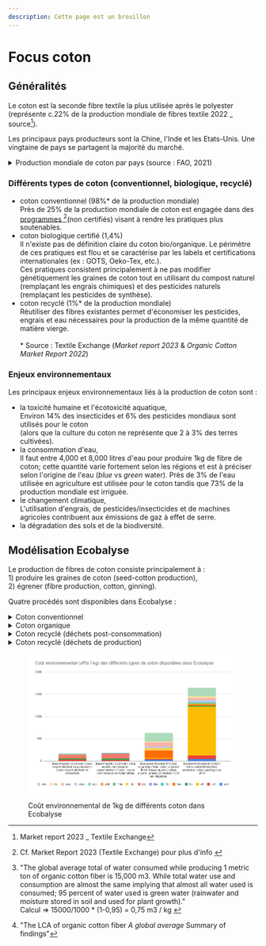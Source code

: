 ```yaml
---
description: Cette page est un brouillon
---
```


# Focus coton

## Généralités

Le coton est la seconde fibre textile la plus utilisée après le polyester (représente c.22% de la production mondiale de fibres textile 2022 \_ source[^1]).&#x20;

Les principaux pays producteurs sont la Chine, l'Inde et les Etats-Unis. Une vingtaine de pays se partagent la majorité du marché.

<details>

<summary>Production mondiale de coton par pays (source : FAO, 2021)</summary>

![](<../../../.gitbook/assets/image (83).png>)

</details>

### Différents types de coton (conventionnel, biologique, recyclé)&#x20;

* coton conventionnel (98%\* de la production mondiale)\
  Près de 25% de la production mondiale de coton est engagée dans des [programmes ](#user-content-fn-2)[^2]\(non certifiés) visant à rendre les pratiques plus soutenables.
* coton biologique certifié (1,4%)\
  Il n'existe pas de définition claire du coton bio/organique. Le périmètre de ces pratiques est flou et se caractérise par les labels et certifications internationales (ex : GOTS, Oeko-Tex, etc.). \
  Ces pratiques consistent principalement à ne pas modifier génétiquement les graines de coton tout en utilisant du compost naturel (remplaçant les engrais chimiques) et des pesticides naturels (remplaçant les pesticides de synthèse).
* coton recyclé (1%\* de la production mondiale)\
  Réutiliser des fibres existantes permet d'économiser les pesticides, engrais et eau nécessaires pour la production de la même quantité de matière vierge. \
  \
  \* Source : Textile Exchange (_Market report 2023_ & _Organic Cotton Market Report 2022_)

### Enjeux environnementaux&#x20;

Les principaux enjeux environnementaux liés à la production de coton sont :&#x20;

* la toxicité humaine et l'écotoxicité aquatique,\
  Environ 14% des insecticides et 6% des pesticides mondiaux sont utilisés pour le coton\
  (alors que la culture du coton ne représente que 2 à 3% des terres cultivées).
* la consommation d'eau,\
  Il faut entre 4,000 et 8,000 litres d'eau pour produire 1kg de fibre de coton; cette quantité varie fortement selon les régions et est à préciser selon l'origine de l'eau (_blue_ vs _green_ water). Près de 3% de l'eau utilisée en agriculture est utilisée pour le coton tandis que 73% de la production mondiale est irriguée.&#x20;
* le changement climatique,\
  L'utilisation d'engrais, de pesticides/insecticides et de machines agricoles contribuent aux émissions de gaz à effet de serre.&#x20;
* la dégradation des sols et de la biodiversité.&#x20;

## Modélisation Ecobalyse

Le production de fibres de coton consiste principalement à : \
1\) produire les graines de coton (seed-cotton production),\
2\) égrener (fibre production, cotton, ginning).

Quatre procédés sont disponibles dans Ecobalyse :&#x20;

<details>

<summary>Coton conventionnel</summary>

**Procédé Ecoinvent** \
_Fibre production, cotton, ginning, RoW_

Procédé basé sur une moyenne pondérée des trois principaux pays producteurs (Chine, Inde, Etats-Unis).&#x20;

</details>

<details>

<summary>Coton organique</summary>

**Procédé Ecoinvent** \
_Fibre production, cotton, organic, ginning, RoW_

Ecobalyse a enrichi ce procédé avec une consommation d'eau liée à une irrigation moyenne mondiale de 0,75m3[^3] / kg de fibre de cotton organique (source : [Textile Echange](#user-content-fn-4)[^4]).&#x20;

</details>

<details>

<summary>Coton recyclé (déchets post-consommation)</summary>

Ce procédé est issu de la Base Impacts (ADEME) car Ecoinvent ne propose pas de coton recyclé dans sa base de données.

</details>

<details>

<summary>Coton recyclé (déchets de production)</summary>

Ce procédé est issu de la Base Impacts (ADEME) car Ecoinvent ne propose pas de coton recyclé dans sa base de données.

</details>

<figure><img src="../../../.gitbook/assets/Coût environnemental (uPts _ kg) des différents types de coton disponibles dans Ecobalyse.png" alt=""><figcaption><p>Coût environnemental de 1kg de différents coton dans Ecobalyse</p></figcaption></figure>

[^1]: Market report 2023 \_ Textile Exchange

[^2]: Cf. Market Report 2023 (Textile Exchange) pour plus d'info &#x20;

[^3]: "The global average total of water consumed while producing 1 metric ton of organic cotton fiber is 15,000 m3. While total water use and consumption are almost the same implying that almost all water used is consumed; 95 percent of water used is green water (rainwater and moisture stored in soil and used for plant growth)." \
    Calcul => 15000/1000 \* (1-0,95) = 0,75 m3 / kg&#x20;

[^4]: "The LCA of organic cotton fiber _A global average_ Summary of findings"
